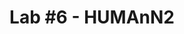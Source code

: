 ---
layout: default
title: "Lab #6 - HUMAnN2"
is_lab: true
remote_url: https://bitbucket.org/biobakery/biobakery/wiki/humann2
---